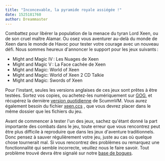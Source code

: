 ```yaml
---
title: "Inconcevable, la pyramide royale assiégée !"
date: 1525181760
author: Dreammaster
---
```


Combattez pour libérer la population de la menace du tyran Lord Xeen, ou de son cruel maître Alamar. Ou osez vous aventurer au-delà du monde de Xeen dans le monde de Havoc pour tester votre courage avec un nouveau défi. Nous sommes heureux d'annoncer le support pour les jeux suivants :

*   Might and Magic IV : Les Nuages de Xeen
*   Might and Magic V : La Face cachée de Xeen
*   Might and Magic: World of Xeen
*   Might and Magic: World of Xeen 2 CD Talkie
*   Might and Magic: Swords of Xeen

Pour l'instant, seules les versions anglaises de ces jeux sont prêtes à être testées. Sortez vos copies, ou achetez-les numériquement sur [GOG](https://www.gog.com/game/might_and_magic_6_limited_edition?pp=22d200f8670dbdb3e253a90eee5098477c95c23d), et récupérez la dernière [version quotidienne](http://scummvm.org/downloads/#daily) de ScummVM. Vous aurez également besoin du fichier [xeen.ccs](https://github.com/scummvm/scummvm/blob/master/dists/engine-data/xeen.ccs?raw=true) , que vous devrez placer dans le même dossier que les fichiers du jeu.

Avant de commencer à tester l'un des jeux, sachez qu'étant donné la part importante des combats dans le jeu, toute erreur que vous rencontrez peut être plus difficile à reproduire que dans les jeux d'aventure traditionnels. Donc pensez à sauver régulièrement votre jeu, juste au cas où quelque chose tournerait mal. Si vous rencontrez des problèmes ou remarquez une fonctionnalité qui semble incorrecte, veuillez nous le faire savoir. Tout problème trouvé devra être signalé sur notre [base de bogues](https://bugs.scummvm.org/).
